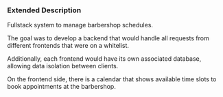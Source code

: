 ### Extended Description
Fullstack system to manage barbershop schedules.

The goal was to develop a backend that would handle all requests from different frontends that were on a whitelist.

Additionally, each frontend would have its own associated database, allowing data isolation between clients.

On the frontend side, there is a calendar that shows available time slots to book appointments at the barbershop.

